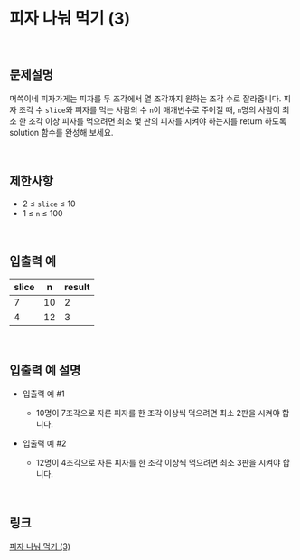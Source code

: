 # 피자 나눠 먹기 (3)

<br>

## 문제설명
머쓱이네 피자가게는 피자를 두 조각에서 열 조각까지 원하는 조각 수로 잘라줍니다. 피자 조각 수 `slice`와 피자를 먹는 사람의 수 `n`이 매개변수로 주어질 때, `n`명의 사람이 최소 한 조각 이상 피자를 먹으려면 최소 몇 판의 피자를 시켜야 하는지를 return 하도록 solution 함수를 완성해 보세요.

<br>

## 제한사항
- 2 ≤ `slice` ≤ 10
- 1 ≤ `n` ≤ 100

<br>

## 입출력 예
| slice | n | result |
|---|---|---|
| 7 | 10 | 2 |
| 4 | 12 | 3 |

<br>

## 입출력 예 설명
- 입출력 예 #1
    - 10명이 7조각으로 자른 피자를 한 조각 이상씩 먹으려면 최소 2판을 시켜야 합니다.

- 입출력 예 #2
    - 12명이 4조각으로 자른 피자를 한 조각 이상씩 먹으려면 최소 3판을 시켜야 합니다.

<br>

## 링크
[피자 나눠 먹기 (3)](https://school.programmers.co.kr/learn/courses/30/lessons/120816)
